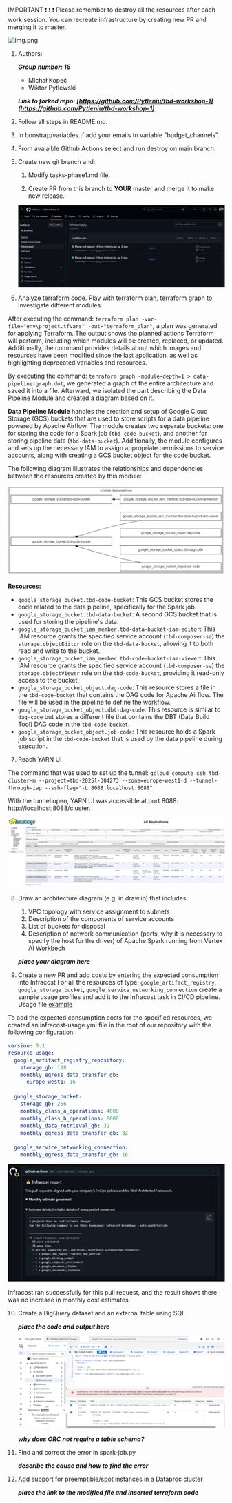 IMPORTANT ❗ ❗ ❗ Please remember to destroy all the resources after each work session. You can recreate infrastructure by creating new PR and merging it to master.

![img.png](doc/figures/destroy.png)

1. Authors:

   ***Group number: 16***
    - Michał Kopeć
    - Wiktor Pytlewski


   ***Link to forked repo: [https://github.com/Pytleniu/tbd-workshop-1](https://github.com/Pytleniu/tbd-workshop-1)***

2. Follow all steps in README.md.

3. In boostrap/variables.tf add your emails to variable "budget_channels".

4. From avaialble Github Actions select and run destroy on main branch.

5. Create new git branch and:
    1. Modify tasks-phase1.md file.

    2. Create PR from this branch to **YOUR** master and merge it to make new release.

    ![Successful application of release workflow](doc/figures/tasks_5_img.png)



6. Analyze terraform code. Play with terraform plan, terraform graph to investigate different modules.

After executing the command: `terraform plan -var-file="env\project.tfvars" -out="terraform_plan"`, a plan was generated for applying Terraform. The output shows the planned actions Terraform will perform, including which modules will be created, replaced, or updated. Additionally, the command provides details about which images and resources have been modified since the last application, as well as highlighting deprecated variables and resources.

By executing the command: `terraform graph -module-depth=1 > data-pipeline-graph.dot`, we generated a graph of the entire architecture and saved it into a file. Afterward, we isolated the part describing the Data Pipeline Module and created a diagram based on it.

**Data Pipeline Module** handles the creation and setup of Google Cloud Storage (GCS) buckets that are used to store scripts for a data pipeline powered by Apache Airflow. The module creates two separate buckets: one for storing the code for a Spark job (`tbd-code-bucket`), and another for storing pipeline data (`tbd-data-bucket`). Additionally, the module configures and sets up the necessary IAM to assign appropriate permissions to service accounts, along with creating a GCS bucket object for the code bucket.

The following diagram illustrates the relationships and dependencies between the resources created by this module:

![Terrafrom Graph output for Data Pipeline module](doc/figures/data-pipeline-graph.png)

**Resources:**
- `google_storage_bucket.tbd-code-bucket`: This GCS bucket stores the code related to the data pipeline, specifically for the Spark job.
- `google_storage_bucket.tbd-data-bucket`: A second GCS bucket that is used for storing the pipeline's data.
- `google_storage_bucket_iam_member.tbd-data-bucket-iam-editor`: This IAM resource grants the specified service account (`tbd-composer-sa`) the `storage.objectEditor` role on the `tbd-data-bucket`, allowing it to both read and write to the bucket.
- `google_storage_bucket_iam_member.tbd-code-bucket-iam-viewer`: This IAM resource grants the specified service account (`tbd-composer-sa`) the `storage.objectViewer` role on the `tbd-code-bucket`, providing it read-only access to the bucket.
- `google_storage_bucket_object.dag-code`: This resource stores a file in the `tbd-code-bucket` that contains the DAG code for Apache Airflow. The file will be used in the pipeline to define the workflow.
- `google_storage_bucket_object.dbt-dag-code`: This resource is similar to `dag-code` but stores a different file that contains the DBT (Data Build Tool) DAG code in the `tbd-code-bucket`.
- `google_storage_bucket_object.job-code`: This resource holds a Spark job script in the `tbd-code-bucket` that is used by the data pipeline during execution.

7. Reach YARN UI

The command that was used to set up the tunnel:
`gcloud compute ssh tbd-cluster-m --project=tbd-2025l-304273 --zone=europe-west1-d --tunnel-through-iap --ssh-flag="-L 8088:localhost:8088"`

With the tunnel open, YARN UI was accessible at port 8088: http://localhost:8088/cluster.

![Screenshot of YARN UI](doc/figures/yarn_ui.png)

8. Draw an architecture diagram (e.g. in draw.io) that includes:
    1. VPC topology with service assignment to subnets
    2. Description of the components of service accounts
    3. List of buckets for disposal
    4. Description of network communication (ports, why it is necessary to specify the host for the driver) of Apache Spark running from Vertex AI Workbech

    ***place your diagram here***

9. Create a new PR and add costs by entering the expected consumption into Infracost
For all the resources of type: `google_artifact_registry`, `google_storage_bucket`, `google_service_networking_connection`
create a sample usage profiles and add it to the Infracost task in CI/CD pipeline. Usage file [example](https://github.com/infracost/infracost/blob/master/infracost-usage-example.yml)

To add the expected consumption costs for the specified resources, we created an infracost-usage.yml file in the root of our repository with the following configuration:

```yaml
version: 0.1
resource_usage:
  google_artifact_registry_repository:
    storage_gb: 128
    monthly_egress_data_transfer_gb:
      europe_west1: 16

  google_storage_bucket:
    storage_gb: 256
    monthly_class_a_operations: 4000
    monthly_class_b_operations: 8000
    monthly_data_retrieval_gb: 32
    monthly_egress_data_transfer_gb: 32

  google_service_networking_connection:
    monthly_egress_data_transfer_gb: 16
```

   ![Inracost output](doc/figures/Infracost_output.png)

Infracost ran successfully for this pull request, and the result shows there was no increase in monthly cost estimates.

10. Create a BigQuery dataset and an external table using SQL

    ***place the code and output here***

    ![Failed Big Query](doc/figures/failed_query.png)

    ***why does ORC not require a table schema?***

11. Find and correct the error in spark-job.py

    ***describe the cause and how to find the error***

12. Add support for preemptible/spot instances in a Dataproc cluster

    ***place the link to the modified file and inserted terraform code***


